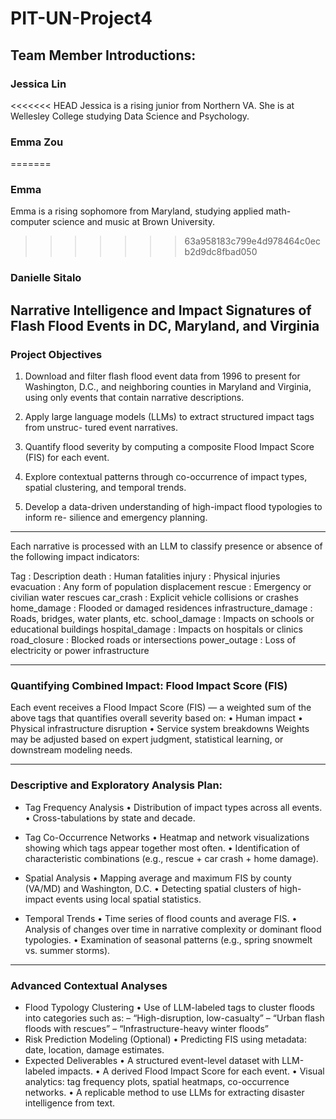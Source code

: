 # PIT-UN-Project4

## Team Member Introductions: 
### Jessica Lin
<<<<<<< HEAD
Jessica is a rising junior from Northern VA. She is at Wellesley College studying Data Science and Psychology. 

### Emma Zou
=======
### Emma 
Emma is a rising sophomore from Maryland, studying applied math-computer science and music at Brown University.
>>>>>>> 63a958183c799e4d978464c0ecb2d9dc8fbad050
### Danielle Sitalo

## Narrative Intelligence and Impact Signatures of Flash Flood Events in DC, Maryland, and Virginia

### Project Objectives
1. Download and filter flash flood event data from 1996 to present for Washington, D.C.,
and neighboring counties in Maryland and Virginia, using only events that contain
narrative descriptions.

2. Apply large language models (LLMs) to extract structured impact tags from unstruc-
tured event narratives.

3. Quantify flood severity by computing a composite Flood Impact Score (FIS) for
each event.
4. Explore contextual patterns through co-occurrence of impact types, spatial clustering,
and temporal trends.

5. Develop a data-driven understanding of high-impact flood typologies to inform re-
silience and emergency planning.

--------------------------------------------------------------------------------------------
Each narrative is processed with an LLM to classify presence or absence of the following
impact indicators:

Tag : Description
death : Human fatalities
injury : Physical injuries
evacuation : Any form of population displacement
rescue : Emergency or civilian water rescues
car_crash : Explicit vehicle collisions or crashes
home_damage : Flooded or damaged residences
infrastructure_damage : Roads, bridges, water plants, etc.
school_damage : Impacts on schools or educational buildings
hospital_damage : Impacts on hospitals or clinics
road_closure : Blocked roads or intersections
power_outage : Loss of electricity or power infrastructure

--------------------------------------------------------------------------------------------

### Quantifying Combined Impact: Flood Impact Score (FIS)
Each event receives a Flood Impact Score (FIS) — a weighted sum of the above tags
that quantifies overall severity based on:
• Human impact
• Physical infrastructure disruption
• Service system breakdowns
Weights may be adjusted based on expert judgment, statistical learning, or downstream
modeling needs.

--------------------------------------------------------------------------------------------

### Descriptive and Exploratory Analysis Plan: 
- Tag Frequency Analysis
  • Distribution of impact types across all events.
  • Cross-tabulations by state and decade.

- Tag Co-Occurrence Networks
  • Heatmap and network visualizations showing which tags appear together most often.
  • Identification of characteristic combinations (e.g., rescue + car crash + home damage).
  
- Spatial Analysis
  • Mapping average and maximum FIS by county (VA/MD) and Washington, D.C.
  • Detecting spatial clusters of high-impact events using local spatial statistics.
  
- Temporal Trends
  • Time series of flood counts and average FIS.
  • Analysis of changes over time in narrative complexity or dominant flood typologies.
  • Examination of seasonal patterns (e.g., spring snowmelt vs. summer storms).

--------------------------------------------------------------------------------------------

### Advanced Contextual Analyses
- Flood Typology Clustering
  • Use of LLM-labeled tags to cluster floods into categories such as:
    – “High-disruption, low-casualty”
    – “Urban flash floods with rescues”
    – “Infrastructure-heavy winter floods”
- Risk Prediction Modeling (Optional)
  • Predicting FIS using metadata: date, location, damage estimates.
- Expected Deliverables
  • A structured event-level dataset with LLM-labeled impacts.
  • A derived Flood Impact Score for each event.
  • Visual analytics: tag frequency plots, spatial heatmaps, co-occurrence networks.
  • A replicable method to use LLMs for extracting disaster intelligence from text.
